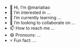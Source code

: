- 👋 Hi, I’m @mariatiao
- 👀 I’m interested in ...
- 🌱 I’m currently learning ...
- 💞️ I’m looking to collaborate on ...
- 📫 How to reach me ...
- 😄 Pronouns: ...
- ⚡ Fun fact: ...

<!---
mariatiao/mariatiao is a ✨ special ✨ repository because its `README.md` (this file) appears on your GitHub profile.
You can click the Preview link to take a look at your changes.
--->
